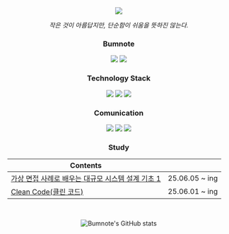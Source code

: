 <div align="center">

  <img src="https://capsule-render.vercel.app/api?type=waving&color=auto&height=200&section=header&text=YongBum%20Kim&fontSize=40" />

  *작은 것이 아름답지만, 단순함이 쉬움을 뜻하진 않는다.*

  ### Bumnote

  <a href="https://velog.io/@bumnote_/posts"><img src="https://img.shields.io/badge/bumnote.log-3DDC84?style=badge&logo=Velog&logoColor=white"/></a> <a href="https://www.instagram.com/_yong_note/"><img src="https://img.shields.io/badge/Instagram-E4405F?style=badge&logo=Instagram&logoColor=white"/></a>

</div>

<div align="center">

  ### Technology Stack 

  <p align="center" display="inline-block">
    <img src="https://img.shields.io/badge/java-%23007396.svg?&style=for-the-badge&logo=java&logoColor=white" />
    <img src="https://img.shields.io/badge/springboot-%6DB33F.svg?&style=for-the-badge&logo=springboot&logoColor=white" />
    <img src="https://img.shields.io/badge/python-%233776AB.svg?&style=for-the-badge&logo=python&logoColor=white" /><br>
  </p>

  ### Comunication 

  <p align="center", display=""inline-block>
    <img src="https://img.shields.io/badge/slack-%234A154B.svg?&style=for-the-badge&logo=slack&logoColor=white" />
    <img src="https://img.shields.io/badge/jira-%230052CC.svg?&style=for-the-badge&logo=jira&logoColor=white" />
    <img src="https://img.shields.io/badge/notion-%23000000.svg?&style=for-the-badge&logo=notion&logoColor=white" />
  </p>

  ### Study

|Contents||
|------|--|
|[가상 면접 사례로 배우는 대규모 시스템 설계 기초 1](https://github.com/joyerimi/system-design-study)|25.06.05 ~ ing|
|[Clean Code(클린 코드)]()|25.06.01 ~ ing|
  
</div>

<div align="center">
  <br>
  
  ![Bumnote's GitHub stats](https://github-readme-stats.vercel.app/api?username=Bumnote&theme=vue&show_icons=true)

</div>

